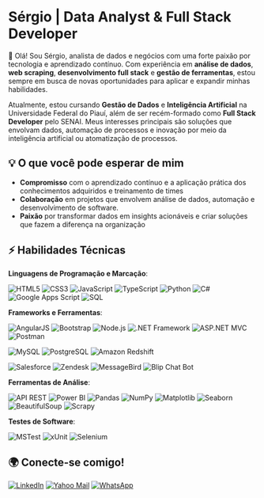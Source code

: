 # Sérgio | Data Analyst & Full Stack Developer

👋 Olá! Sou Sérgio, analista de dados e negócios com uma forte paixão por tecnologia e aprendizado contínuo. Com experiência em **análise de dados**, **web scraping**, **desenvolvimento full stack** e **gestão de ferramentas**, estou sempre em busca de novas oportunidades para aplicar e expandir minhas habilidades.

Atualmente, estou cursando **Gestão de Dados** e **Inteligência Artificial** na Universidade Federal do Piauí, além de ser recém-formado como **Full Stack Developer** pelo SENAI. Meus interesses principais são soluções que envolvam dados, automação de processos e inovação por meio da inteligência artificial ou atomatização de processos.

## 💡 O que você pode esperar de mim
- **Compromisso** com o aprendizado contínuo e a aplicação prática dos conhecimentos adquiridos e treinamento de times
- **Colaboração** em projetos que envolvem análise de dados, automação e desenvolvimento de software.
- **Paixão** por transformar dados em insights acionáveis e criar soluções que fazem a diferença na organização

## ⚡️ Habilidades Técnicas

**Linguagens de Programação e Marcação**:

![HTML5](https://img.shields.io/badge/-HTML5-E34F26?style=flat-square&logo=html5&logoColor=white)
![CSS3](https://img.shields.io/badge/-CSS3-1572B6?style=flat-square&logo=css3)
![JavaScript](https://img.shields.io/badge/-JavaScript-F7DF1E?style=flat-square&logo=javascript&logoColor=black)
![TypeScript](https://img.shields.io/badge/-TypeScript-3178C6?style=flat-square&logo=typescript&logoColor=white)
![Python](https://img.shields.io/badge/-Python-3776AB?style=flat-square&logo=python&logoColor=white)
![C#](https://img.shields.io/badge/-C%23-239120?style=flat-square&logo=c-sharp&logoColor=white)
![Google Apps Script](https://img.shields.io/badge/-Google_Apps_Script-4285F4?style=flat-square&logo=google-apps-script&logoColor=white)
![SQL](https://img.shields.io/badge/-SQL-003B57?style=flat-square&logo=mysql&logoColor=white) 

**Frameworks e Ferramentas**:

![AngularJS](https://img.shields.io/badge/-AngularJS-DD0031?style=flat-square&logo=angularjs&logoColor=white)
![Bootstrap](https://img.shields.io/badge/-Bootstrap-563D7C?style=flat-square&logo=bootstrap&logoColor=white)
![Node.js](https://img.shields.io/badge/-Node.js-339933?style=flat-square&logo=node.js&logoColor=white)
![.NET Framework](https://img.shields.io/badge/-.NET-512BD4?style=flat-square&logo=dot-net&logoColor=white)
![ASP.NET MVC](https://img.shields.io/badge/-ASP.NET%20MVC-512BD4?style=flat-square&logo=dot-net)
![Postman](https://img.shields.io/badge/-Postman-FF6C37?style=flat-square&logo=postman&logoColor=white)

![MySQL](https://img.shields.io/badge/-MySQL-4479A1?style=flat-square&logo=mysql&logoColor=white)
![PostgreSQL](https://img.shields.io/badge/-PostgreSQL-336791?style=flat-square&logo=postgresql&logoColor=white)
![Amazon Redshift](https://img.shields.io/badge/-Amazon%20Redshift-FF9900?style=flat-square&logo=amazon-redshift&logoColor=white)

![Salesforce](https://img.shields.io/badge/-Salesforce-00A1E0?style=flat-square&logo=salesforce&logoColor=white)
![Zendesk](https://img.shields.io/badge/-Zendesk-03363D?style=flat-square&logo=zendesk&logoColor=white)
![MessageBird](https://img.shields.io/badge/-MessageBird-1B9CFC?style=flat-square&logo=messagebird&logoColor=white)
![Blip Chat Bot](https://img.shields.io/badge/-Blip_Chat_Bot-00BFFF?style=flat-square) 


**Ferramentas de Análise**:

![API REST](https://img.shields.io/badge/-API_REST-FF6F00?style=flat-square&logo=api)
![Power BI](https://img.shields.io/badge/-Power_BI-F2C811?style=flat-square&logo=powerbi&logoColor=black)
![Pandas](https://img.shields.io/badge/-Pandas-150458?style=flat-square&logo=pandas)
![NumPy](https://img.shields.io/badge/-NumPy-013243?style=flat-square&logo=numpy&logoColor=white)
![Matplotlib](https://img.shields.io/badge/-Matplotlib-3776AB?style=flat-square&logo=python&logoColor=white)
![Seaborn](https://img.shields.io/badge/-Seaborn-3776AB?style=flat-square&logo=python&logoColor=white)
![BeautifulSoup](https://img.shields.io/badge/-BeautifulSoup-3776AB?style=flat-square&logo=python&logoColor=white)
![Scrapy](https://img.shields.io/badge/-Scrapy-066DA5?style=flat-square&logo=scrapy&logoColor=white)

**Testes de Software**:

![MSTest](https://img.shields.io/badge/-MSTest-007ACC?style=flat-square&logo=visual-studio&logoColor=white)
![xUnit](https://img.shields.io/badge/-xUnit-5C2D91?style=flat-square&logo=dot-net&logoColor=white)
![Selenium](https://img.shields.io/badge/-Selenium-43B02A?style=flat-square&logo=selenium&logoColor=white)

## 🌍 Conecte-se comigo!
[![LinkedIn](https://img.shields.io/badge/-LinkedIn-0077B5?style=flat-square&logo=linkedin&logoColor=white)](https://www.linkedin.com/in/s%C3%A9rgio-fonte-319649138/)
[![Yahoo Mail](https://img.shields.io/badge/-Yahoo_Mail-6001D2?style=flat-square&logo=yahoo&logoColor=white)](mailto:s.fonte@yahoo.com)
[![WhatsApp](https://img.shields.io/badge/-WhatsApp-25D366?style=flat-square&logo=whatsapp&logoColor=white)](https://wa.me/5521983061714)


